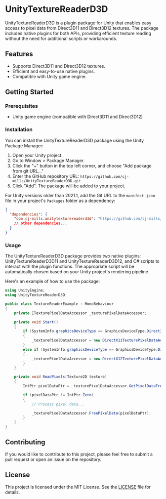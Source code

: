 # UnityTextureReaderD3D

UnityTextureReaderD3D is a plugin package for Unity that enables easy access to pixel data from Direct3D11 and Direct3D12 textures. The package includes native plugins for both APIs, providing efficient texture reading without the need for additional scripts or workarounds.

## Features

- Supports Direct3D11 and Direct3D12 textures.
- Efficient and easy-to-use native plugins.
- Compatible with Unity game engine.

## Getting Started

### Prerequisites

- Unity game engine (compatible with Direct3D11 and Direct3D12)

### Installation

You can install the UnityTextureReaderD3D package using the Unity Package Manager:

1. Open your Unity project.
2. Go to Window > Package Manager.
3. Click the "+" button in the top left corner, and choose "Add package from git URL..."
4. Enter the GitHub repository URL: `https://github.com/cj-mills/UnityTextureReaderD3D.git`
5. Click "Add". The package will be added to your project.

For Unity versions older than 2021.1, add the Git URL to the `manifest.json` file in your project's `Packages` folder as a dependency:

```json
{
  "dependencies": {
    "com.cj-mills.unitytexturereaderd3d": "https://github.com/cj-mills/UnityTextureReaderD3D.git",
    // other dependencies...
  }
}
```



### Usage

The UnityTextureReaderD3D package provides two native plugins: UnityTextureReaderD3D11 and UnityTextureReaderD3D12, and C# scripts to interact with the plugin functions. The appropriate script will be automatically chosen based on your Unity project's rendering pipeline.

Here's an example of how to use the package:


```c#
using UnityEngine;
using UnityTextureReaderD3D;

public class TextureReaderExample : MonoBehaviour
{
    private ITexturePixelDataAccessor _texturePixelDataAccessor;

    private void Start()
    {
        if (SystemInfo.graphicsDeviceType == GraphicsDeviceType.Direct3D11)
        {
            _texturePixelDataAccessor = new DirectX11TexturePixelDataAccessor();
        }
        else if (SystemInfo.graphicsDeviceType == GraphicsDeviceType.Direct3D12)
        {
            _texturePixelDataAccessor = new DirectX12TexturePixelDataAccessor();
        }
    }

    private void ReadPixels(Texture2D texture)
    {
        IntPtr pixelDataPtr = _texturePixelDataAccessor.GetPixelDataFromTexture(texture.GetNativeTexturePtr());

        if (pixelDataPtr != IntPtr.Zero)
        {
            // Process pixel data...

            _texturePixelDataAccessor.FreePixelData(pixelDataPtr);
        }
    }
}
```



## Contributing

If you would like to contribute to this project, please feel free to submit a pull request or open an issue on the repository.



## License

This project is licensed under the MIT License. See the [LICENSE](Documentation~/LICENSE) file for details.
